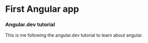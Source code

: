 # First Angular app
### Angular.dev tutorial

This is me following the angular.dev tutorial to learn about angular.